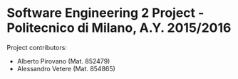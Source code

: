 # Software Engineering 2 Project - Politecnico di Milano, A.Y. 2015/2016
Project contributors:
 - Alberto Pirovano (Mat. 852479)
 - Alessandro Vetere (Mat. 854865)